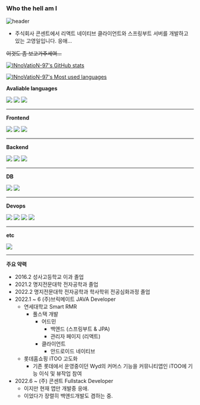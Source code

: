 ### Who the hell am I

![header](https://capsule-render.vercel.app/api?type=wave&color=F6C109&height=450&section=header&text=I'm%20Zero&desc=from%20concent&descAlign=62&fontColor=101010&fontSize=90)


- 주식회사 콘센트에서 리액트 네이티브 클라이언트와 스프링부트 서버를 개발하고 있는 고영일입니다. 응애...

~~이것도 좀 보고가주세여...~~

[![INnoVatioN-97's GitHub stats](https://github-readme-stats.vercel.app/api?username=INnoVatioN-97&show_icons=true&theme=onedark&count_private=true)](https://github.com/INnoVatioN-97)

[![INnoVatioN-97's Most used languages](https://github-readme-stats.vercel.app/api/top-langs/?username=INnoVatioN-97&theme=onedark&layout=compact)](https://github.com/INnoVatioN-97)


**Avaliable languages**

<div>
<img src="https://img.shields.io/badge/Javascript-F7DF1E?style=flat&logo=Javascript&logoColor=black"/>
<img src="https://img.shields.io/badge/Typescript-3178C6?style=flat&logo=Typescript&logoColor=white"/>
<img src="https://img.shields.io/badge/Java-007396?style=flat&logo=Java&logoColor=white" />
</div>

---

**Frontend**

<div>
<img src="https://img.shields.io/badge/React-61DAFB?style=flat&logo=React&logoColor=black"/>
<img src="https://img.shields.io/badge/Android-3DDC84?style=flat&logo=Android&logoColor=black"/>
<img src="https://img.shields.io/badge/Next.js-000000?style=flat&logo=Next.js&logoColor=white"/>
</div>

--- 

**Backend**
<div>
<img src="https://img.shields.io/badge/Spring-6DB33F?style=flat&logo=Spring&logoColor=black"/>
<img src="https://img.shields.io/badge/Springboot-6DB33F?style=flat&logo=SpringBoot&logoColor=black"/>
<img src="https://img.shields.io/badge/NestJS-E0234E?style=flat&logo=NestJS&logoColor=white"/>
</div>

---

**DB** 

<div>
<img src="https://img.shields.io/badge/MySQL-4479A1?style=flat&logo=MySQL&logoColor=white"/>
<img src="https://img.shields.io/badge/SQLite-003B57?style=flat&logo=SQLite&logoColor=white"/>
</div>

---

**Devops**

<div>
<img src="https://img.shields.io/badge/AWS-232F3E?style=flat&logo=Amazon AWS&logoColor=white"/>
<img src="https://img.shields.io/badge/EC2-FF9900?style=flat&logo=Amazon EC2&logoColor=white"/>
<img src="https://img.shields.io/badge/RDS-527FFF?style=flat&logo=Amazon RDS&logoColor=white"/>
<img src="https://img.shields.io/badge/S3-569A31?style=flat&logo=Amazon S3&logoColor=white"/>
</div>

--- 

**etc**

<img src="https://img.shields.io/badge/Gradle-02303A?style=flat&logo=Gradle&logoColor=white"/>

---

**주요 약력**
- 2016.2 성사고등학교 이과 졸업
- 2021.2 명지전문대학 전자공학과 졸업
- 2022.2 명지전문대학 전자공학과 학사학위 전공심화과정 졸업
- 2022.1 ~ 6 (주)브릭메이트 JAVA Developer
  - 연세대학교 Smart RMR 
    - 풀스택 개발
      - 어드민
        - 백앤드 (스프링부트 & JPA)
        - 관리자 페이지 (리액트)
      - 클라이언트
        - 안드로이드 네이티브
  - 롯데홈쇼핑 iTOO 고도화
    - 기존 롯데에서 운영중이던 Wyd의 커머스 기능을 커뮤니티앱인 iTOO에 기능 이식 및 뷰작업 참여
- 2022.6 ~ (주) 콘센트 Fullstack Developer
  - 이지만 현재 앱만 개발중 응애.
  - 이었다가 장렬히 백앤드개발도 겸하는 중.
<!--
**INnoVatioN-97/INnoVatioN-97** is a ✨ _special_ ✨ repository because its `README.md` (this file) appears on your GitHub profile.

Here are some ideas to get you started:

- 🔭 I’m currently working on ...
- 🌱 I’m currently learning ...
- 👯 I’m looking to collaborate on ...
- 🤔 I’m looking for help with ...
- 💬 Ask me about ...
- 📫 How to reach me: ...
- 😄 Pronouns: ...
- ⚡ Fun fact: ...
-->

